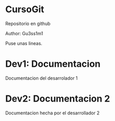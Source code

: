 # CursoGit
Repositorio en github

Author: Gu3ss1m1

Puse unas lineas.



# Dev1: Documentacion
Documentacion del desarrolador 1


# Dev2: Documentacion 2
Documentacion hecha por el desarrollador 2